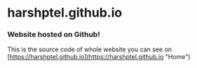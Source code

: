 # harshptel.github.io
### Website hosted on Github!  
This is the source code of whole website you can see on [https://harshptel.github.io](https://harshptel.github.io "Home")
